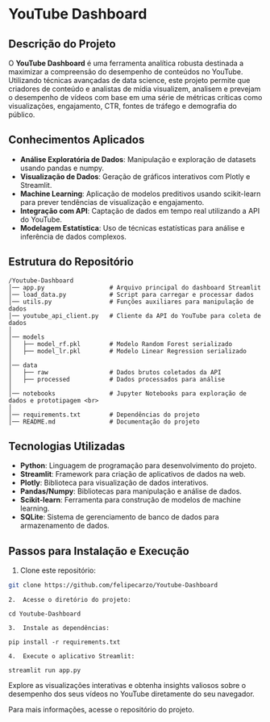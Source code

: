 # YouTube Dashboard

## Descrição do Projeto
O **YouTube Dashboard** é uma ferramenta analítica robusta destinada a maximizar a compreensão do desempenho de conteúdos no YouTube. Utilizando técnicas avançadas de data science, este projeto permite que criadores de conteúdo e analistas de mídia visualizem, analisem e prevejam o desempenho de vídeos com base em uma série de métricas críticas como visualizações, engajamento, CTR, fontes de tráfego e demografia do público.

## Conhecimentos Aplicados
- **Análise Exploratória de Dados**: Manipulação e exploração de datasets usando pandas e numpy.
- **Visualização de Dados**: Geração de gráficos interativos com Plotly e Streamlit.
- **Machine Learning**: Aplicação de modelos preditivos usando scikit-learn para prever tendências de visualização e engajamento.
- **Integração com API**: Captação de dados em tempo real utilizando a API do YouTube.
- **Modelagem Estatística**: Uso de técnicas estatísticas para análise e inferência de dados complexos.

## Estrutura do Repositório
```
/Youtube-Dashboard 
│── app.py                  # Arquivo principal do dashboard Streamlit 
│── load_data.py            # Script para carregar e processar dados 
│── utils.py                # Funções auxiliares para manipulação de dados 
│── youtube_api_client.py   # Cliente da API do YouTube para coleta de dados 
│ 
│── models 
│   ├── model_rf.pkl        # Modelo Random Forest serializado 
│   ├── model_lr.pkl        # Modelo Linear Regression serializado 
│ 
│── data 
│   ├── raw                 # Dados brutos coletados da API 
│   ├── processed           # Dados processados para análise 
│ 
│── notebooks               # Jupyter Notebooks para exploração de dados e prototipagem <br>
│ 
│── requirements.txt        # Dependências do projeto 
│── README.md               # Documentação do projeto 
```



## Tecnologias Utilizadas
- **Python**: Linguagem de programação para desenvolvimento do projeto.
- **Streamlit**: Framework para criação de aplicativos de dados na web.
- **Plotly**: Biblioteca para visualização de dados interativos.
- **Pandas/Numpy**: Bibliotecas para manipulação e análise de dados.
- **Scikit-learn**: Ferramenta para construção de modelos de machine learning.
- **SQLite**: Sistema de gerenciamento de banco de dados para armazenamento de dados.

## Passos para Instalação e Execução
1. Clone este repositório:
```bash
git clone https://github.com/felipecarzo/Youtube-Dashboard
```
	2.	Acesse o diretório do projeto:
```
cd Youtube-Dashboard
```
	3.	Instale as dependências:
```
pip install -r requirements.txt
```
	4.	Execute o aplicativo Streamlit:
```
streamlit run app.py
```
Explore as visualizações interativas e obtenha insights valiosos sobre o desempenho dos seus vídeos no YouTube diretamente do seu navegador.

Para mais informações, acesse o repositório do projeto.
